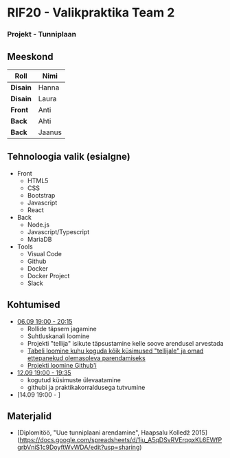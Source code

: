 # RIF20 - Valikpraktika Team 2

### Projekt - Tunniplaan

## Meeskond

  | **Roll**    | **Nimi** | 
  |-------------|------------|
  | **Disain**  | Hanna      | 
  | **Disain**  | Laura      | 
  | **Front**   | Anti       | 
  | **Back**    | Ahti       | 
  | **Back**    | Jaanus     | 

  
## Tehnoloogia valik (esialgne)
- Front
  - HTML5
  - CSS
  - Bootstrap
  - Javascript
  - React
- Back
  - Node.js
  - Javascript/Typescript
  - MariaDB
- Tools
  - Visual Code
  - Github
  - Docker 
  - Docker Project
  - Slack 
  

## Kohtumised 
- [06.09 19:00 - 20:15](https://github.com/tluhk/rif20-valikpraktika-2/blob/master/kohtumiste_protokollid/06.09.2022.pdf)
  - Rollide täpsem jagamine
  - Suhtluskanali loomine
  - Projekti "tellija" isikute täpsustamine kelle soove arendusel arvestada
  - [Tabeli loomine kuhu koguda kõik küsimused "tellijale" ja omad ettepanekud olemasoleva parendamiseks](https://docs.google.com/spreadsheets/d/1iu_A5qDSvRVErqqxKL6EWfPgrbVniS1c9DoyftWvWDA/edit?usp=sharing)
  - [Projekti loomine Github'i](https://github.com/orgs/tluhk/projects/8)
- [12.09 19:00 - 19:35](https://github.com/tluhk/rif20-valikpraktika-2/blob/master/kohtumiste_protokollid/12.09.2022.pdf)  
  - kogutud küsimuste ülevaatamine
  - githubi ja praktikakorraldusega tutvumine 
- [14.09 19:00 - ]
## Materjalid
- [Diplomitöö, "Uue tunniplaani arendamine", Haapsalu Kolledž 2015] (https://docs.google.com/spreadsheets/d/1iu_A5qDSvRVErqqxKL6EWfPgrbVniS1c9DoyftWvWDA/edit?usp=sharing)


  
